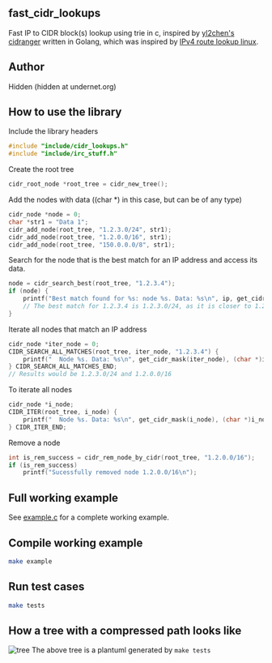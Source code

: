 ## fast_cidr_lookups
Fast IP to CIDR block(s) lookup using trie in c, inspired by [yl2chen's cidranger](https://github.com/yl2chen/cidranger) written in Golang, which was inspired by [IPv4 route lookup linux](https://vincent.bernat.im/en/blog/2017-ipv4-route-lookup-linux).


## Author
Hidden (hidden at undernet.org)

## How to use the library
Include the library headers
```c
#include "include/cidr_lookups.h"
#include "include/irc_stuff.h"
```

Create the root tree
```c
cidr_root_node *root_tree = cidr_new_tree();
```

Add the nodes with data ((char *) in this case, but can be of any type)
```c
cidr_node *node = 0;
char *str1 = "Data 1";
cidr_add_node(root_tree, "1.2.3.0/24", str1);
cidr_add_node(root_tree, "1.2.0.0/16", str1);
cidr_add_node(root_tree, "150.0.0.0/8", str1);
```

Search for the node that is the best match for an IP address and access its data.
```c
node = cidr_search_best(root_tree, "1.2.3.4");
if (node) {
    printf("Best match found for %s: node %s. Data: %s\n", ip, get_cidr_mask(node), (char *)node->data);
    // The best match for 1.2.3.4 is 1.2.3.0/24, as it is closer to 1.2.3.4/32 than 1.2.0.0/16.
}
```

Iterate all nodes that match an IP address
```c
cidr_node *iter_node = 0;
CIDR_SEARCH_ALL_MATCHES(root_tree, iter_node, "1.2.3.4") {
    printf("  Node %s. Data: %s\n", get_cidr_mask(iter_node), (char *)iter_node->data);
} CIDR_SEARCH_ALL_MATCHES_END;
// Results would be 1.2.3.0/24 and 1.2.0.0/16
```

To iterate all nodes
```c
cidr_node *i_node;
CIDR_ITER(root_tree, i_node) {
    printf("  Node %s. Data: %s\n", get_cidr_mask(i_node), (char *)i_node->data);
} CIDR_ITER_END;
```

Remove a node
```c
int is_rem_success = cidr_rem_node_by_cidr(root_tree, "1.2.0.0/16");
if (is_rem_success)
    printf("Sucessfully removed node 1.2.0.0/16\n");
```

## Full working example
See [example.c](example.c) for a complete working example.  

## Compile working example
```sh
make example
```

## Run test cases
```sh
make tests
```

## How a tree with a compressed path looks like
![tree](https://i.imgur.com/DwXoj0O.png)
The above tree is a plantuml generated by `make tests`
